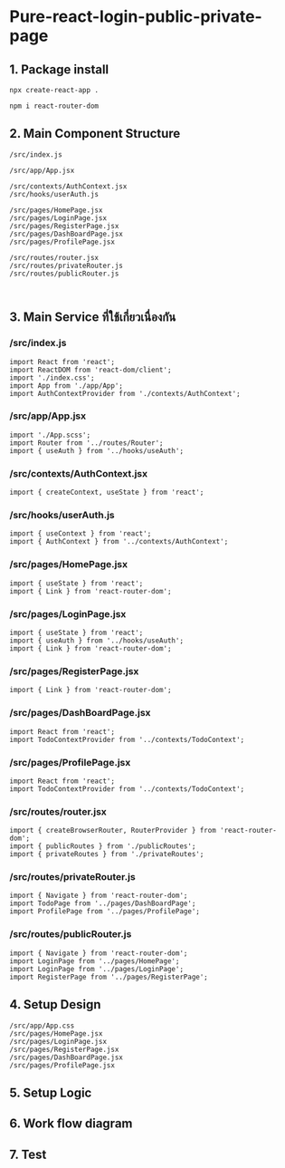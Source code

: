 # Pure-react-login-public-private-page


## 1. Package install 

```
npx create-react-app .

npm i react-router-dom 

```
## 2. Main Component Structure

```
/src/index.js

/src/app/App.jsx

/src/contexts/AuthContext.jsx
/src/hooks/userAuth.js

/src/pages/HomePage.jsx
/src/pages/LoginPage.jsx
/src/pages/RegisterPage.jsx
/src/pages/DashBoardPage.jsx
/src/pages/ProfilePage.jsx

/src/routes/router.jsx
/src/routes/privateRouter.js
/src/routes/publicRouter.js



```

## 3. Main Service ที่ใช้เกี่ยวเนื่องกัน

### /src/index.js
```
import React from 'react';
import ReactDOM from 'react-dom/client';
import './index.css';
import App from './app/App';
import AuthContextProvider from './contexts/AuthContext';
```
### /src/app/App.jsx

```
import './App.scss';
import Router from '../routes/Router';
import { useAuth } from '../hooks/useAuth';
```

### /src/contexts/AuthContext.jsx
```
import { createContext, useState } from 'react';
```
### /src/hooks/userAuth.js

```
import { useContext } from 'react';
import { AuthContext } from '../contexts/AuthContext';
```
### /src/pages/HomePage.jsx
```
import { useState } from 'react';
import { Link } from 'react-router-dom';
```
### /src/pages/LoginPage.jsx
```
import { useState } from 'react';
import { useAuth } from '../hooks/useAuth';
import { Link } from 'react-router-dom';
```

### /src/pages/RegisterPage.jsx
```
import { Link } from 'react-router-dom';
```
### /src/pages/DashBoardPage.jsx
```
import React from 'react';
import TodoContextProvider from '../contexts/TodoContext';
```

### /src/pages/ProfilePage.jsx
```
import React from 'react';
import TodoContextProvider from '../contexts/TodoContext';
```

### /src/routes/router.jsx

```
import { createBrowserRouter, RouterProvider } from 'react-router-dom';
import { publicRoutes } from './publicRoutes';
import { privateRoutes } from './privateRoutes';
```
### /src/routes/privateRouter.js
```
import { Navigate } from 'react-router-dom';
import TodoPage from '../pages/DashBoardPage';
import ProfilePage from '../pages/ProfilePage';
```
### /src/routes/publicRouter.js

```
import { Navigate } from 'react-router-dom';
import LoginPage from '../pages/HomePage';
import LoginPage from '../pages/LoginPage';
import RegisterPage from '../pages/RegisterPage';

```



## 4. Setup Design 
```
/src/app/App.css
/src/pages/HomePage.jsx
/src/pages/LoginPage.jsx
/src/pages/RegisterPage.jsx
/src/pages/DashBoardPage.jsx
/src/pages/ProfilePage.jsx

```


## 5. Setup Logic
## 6. Work flow diagram

## 7. Test 
